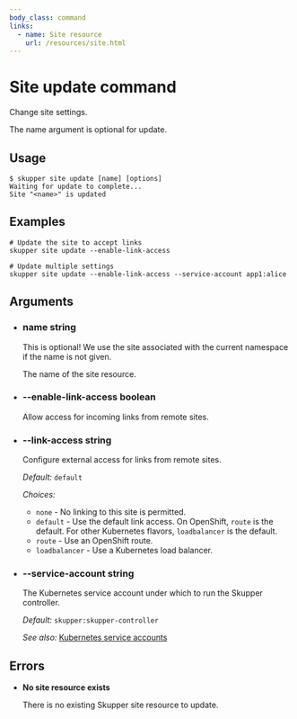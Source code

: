 ```yaml
---
body_class: command
links:
  - name: Site resource
    url: /resources/site.html
---
```


# Site update command

<section>

Change site settings.

The name argument is optional for update.

</section>

<section>

## Usage

~~~ shell
$ skupper site update [name] [options]
Waiting for update to complete...
Site "<name>" is updated
~~~

</section>

<section>

## Examples

~~~
# Update the site to accept links
skupper site update --enable-link-access

# Update multiple settings
skupper site update --enable-link-access --service-account app1:alice
~~~

</section>

<section>

## Arguments

- <h3 id="name">name <span class="argument-info">string</span></h3>

  This is optional!  We use the site associated with the
  current namespace if the name is not given.
  
  The name of the site resource.

- <h3 id="--enable-link-access">--enable-link-access <span class="argument-info">boolean</span></h3>

  Allow access for incoming links from remote sites.

- <h3 id="--link-access">--link-access <span class="argument-info">string</span></h3>

  Configure external access for links from remote sites.

  _Default:_ `default`

  _Choices:_
  
   - `none` - No linking to this site is permitted.
   - `default` - Use the default link access.  On OpenShift, `route`
  is the default.  For other Kubernetes flavors,
  `loadbalancer` is the default.
   - `route` - Use an OpenShift route.
   - `loadbalancer` - Use a Kubernetes load balancer.

- <h3 id="--service-account">--service-account <span class="argument-info">string</span></h3>

  The Kubernetes service account under which to run the
  Skupper controller.

  _Default:_ `skupper:skupper-controller`

  _See also:_ [Kubernetes service accounts]({{site_prefix}}https://kubernetes.io/docs/concepts/security/service-accounts/)

</section>

<section>

## Errors

- **No site resource exists**

  There is no existing Skupper site resource to update.

</section>
